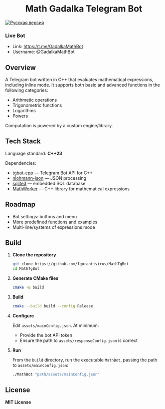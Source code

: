 <h1 align="center">Math Gadalka Telegram Bot</h1>

[![Русская версия](https://img.shields.io/badge/Русская%20версия-blue)](README_RU.md)

<h3>Live Bot</h3>

- Link: https://t.me/GadalkaMathBot
- Username: @GadalkaMathBot

<h2>Overview</h2>

A Telegram bot written in C++ that evaluates mathematical expressions, including inline mode.
It supports both basic and advanced functions in the following categories:

- Arithmetic operations
- Trigonometric functions
- Logarithms
- Powers

Computation is powered by a custom engine/library.

<h2>Tech Stack</h2>

Language standard: **C++23**

Dependencies:
- [tgbot-cpp](https://github.com/reo7sp/tgbot-cpp) — Telegram Bot API for C++
- [nlohmann-json](https://github.com/nlohmann/json) — JSON processing
- [sqlite3](https://sqlite.org/download.html) — embedded SQL database
- [MathWorker](https://github.com/Igorantivirus/MathWorker) — C++ library for mathematical expressions

<h2>Roadmap</h2>

- Bot settings: buttons and menu
- More predefined functions and examples
- Multi-line/systems of expressions mode

<h2>Build</h2>

1. <b>Clone the repository</b>

   ```sh
   git clone https://github.com/Igorantivirus/MathTgBot
   cd MathTgBot
   ```
2. <b>Generate CMake files</b>

   ```sh
   cmake -B build
   ```
3. <b>Build</b>

   ```sh
   cmake --build build --config Release
   ```
4. <b>Configure</b>

   Edit `assets/mainConfig.json`. At minimum:
   - Provide the bot API token
   - Ensure the path to `assets/responseConfig.json` is correct
5. <b>Run</b>

   From the `build` directory, run the executable `MathBot`,
   passing the path to `assets/mainConfig.json`:

   ```sh
   ./MathBot "path/assets/mainConfig.json"
   ```

<h2>License</h2>

**MIT License**
﻿
